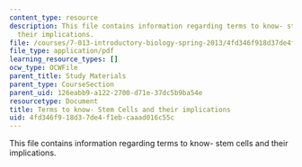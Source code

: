 ```yaml
---
content_type: resource
description: This file contains information regarding terms to know- stem cells and
  their implications.
file: /courses/7-013-introductory-biology-spring-2013/4fd346f918d37de4f1ebcaaad016c55c_MIT7_013S12_StemCells.pdf
file_type: application/pdf
learning_resource_types: []
ocw_type: OCWFile
parent_title: Study Materials
parent_type: CourseSection
parent_uid: 126eabb9-a122-2700-d71e-37dc5b9ba54e
resourcetype: Document
title: Terms to know- Stem Cells and their implications
uid: 4fd346f9-18d3-7de4-f1eb-caaad016c55c
---
```

This file contains information regarding terms to know- stem cells and their implications.

